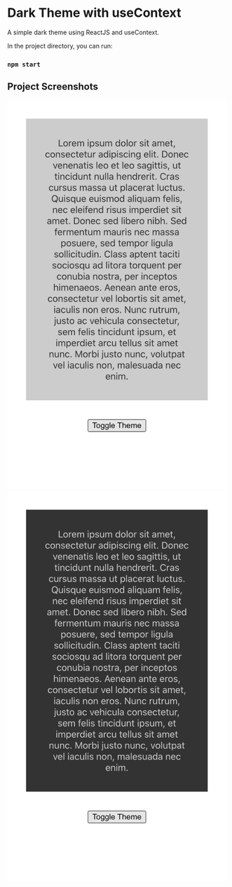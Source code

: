 # Dark Theme with useContext

A simple dark theme using ReactJS and useContext.

In the project directory, you can run:

### `npm start`

## Project Screenshots

<img src="https://github.com/moolenbeek/dark-theme-with-useContext/blob/master/dark-theme-with-usecontext/public/images/light.png" width="500">

<img src="https://github.com/moolenbeek/dark-theme-with-useContext/blob/master/dark-theme-with-usecontext/public/images/dark.png" width="500">
